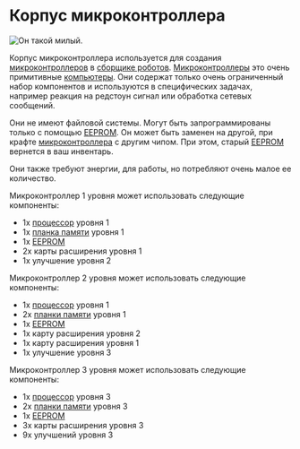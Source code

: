 # Корпус микроконтроллера

![Он такой милый.](oredict:oc:microcontrollerCase1)

Корпус микроконтроллера используется для создания [микроконтроллеров](../block/microcontroller.md) в [сборщике роботов](../block/assembler.md). [Микроконтроллеры](../block/microcontroller.md) это очень примитивные [компьютеры](../general/computer.md). Они содержат только очень ограниченный набор компонентов и используются в специфических задачах, например реакция на редстоун сигнал или обработка сетевых сообщений.

Они не имеют файловой системы. Могут быть запрограммированы только с помощью [EEPROM](eeprom.md). Он может быть заменен на другой, при крафте [микроконтроллера](../block/microcontroller.md) с другим чипом. При этом, старый [EEPROM](eeprom.md) вернется в ваш инвентарь.

Они также требуют энергии, для работы, но потребляют очень малое ее количество.

Микроконтроллер 1 уровня может использовать следующие компоненты:
- 1x [процессор](cpu1.md) уровня 1
- 1x [планка памяти](ram1.md) уровня 1
- 1x [EEPROM](eeprom.md)
- 2x карты расширения уровня 1
- 1x улучшение уровня 2

Микроконтроллер 2 уровня может использовать следующие компоненты:
- 1x [процессор](cpu1.md) уровня 1
- 2x [планки памяти](ram1.md) уровня 1
- 1x [EEPROM](eeprom.md)
- 1x карту расширения уровня 2
- 1x карту расширения уровня 1
- 1x улучшение уровня 3

Микроконтроллер 3 уровня может использовать следующие компоненты:
- 1x [процессор](cpu3.md) уровня 3
- 2x [планки памяти](ram5.md) уровня 3
- 1x [EEPROM](eeprom.md)
- 3x карты расширения уровня 3
- 9x улучшений уровня 3